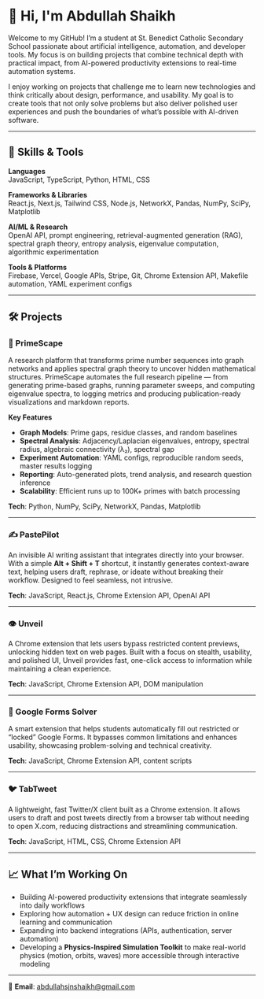 # 👋 Hi, I'm Abdullah Shaikh

Welcome to my GitHub! I’m a student at St. Benedict Catholic Secondary School passionate about artificial intelligence, automation, and developer tools. My focus is on building projects that combine technical depth with practical impact, from AI-powered productivity extensions to real-time automation systems.

I enjoy working on projects that challenge me to learn new technologies and think critically about design, performance, and usability. My goal is to create tools that not only solve problems but also deliver polished user experiences and push the boundaries of what’s possible with AI-driven software.

---

## 🧠 Skills & Tools

**Languages**  
JavaScript, TypeScript, Python, HTML, CSS  

**Frameworks & Libraries**  
React.js, Next.js, Tailwind CSS, Node.js, NetworkX, Pandas, NumPy, SciPy, Matplotlib  

**AI/ML & Research**  
OpenAI API, prompt engineering, retrieval-augmented generation (RAG), spectral graph theory, entropy analysis, eigenvalue computation, algorithmic experimentation  

**Tools & Platforms**  
Firebase, Vercel, Google APIs, Stripe, Git, Chrome Extension API, Makefile automation, YAML experiment configs  

---

## 🛠️ Projects

### 🔢 PrimeScape
A research platform that transforms prime number sequences into graph networks and applies spectral graph theory to uncover hidden mathematical structures. PrimeScape automates the full research pipeline — from generating prime-based graphs, running parameter sweeps, and computing eigenvalue spectra, to logging metrics and producing publication-ready visualizations and markdown reports.  

**Key Features**  
- **Graph Models**: Prime gaps, residue classes, and random baselines  
- **Spectral Analysis**: Adjacency/Laplacian eigenvalues, entropy, spectral radius, algebraic connectivity (λ₂), spectral gap  
- **Experiment Automation**: YAML configs, reproducible random seeds, master results logging  
- **Reporting**: Auto-generated plots, trend analysis, and research question inference  
- **Scalability**: Efficient runs up to 100K+ primes with batch processing  

**Tech**: Python, NumPy, SciPy, NetworkX, Pandas, Matplotlib  

---

### ✍️ PastePilot
An invisible AI writing assistant that integrates directly into your browser. With a simple **Alt + Shift + T** shortcut, it instantly generates context-aware text, helping users draft, rephrase, or ideate without breaking their workflow. Designed to feel seamless, not intrusive.  

**Tech**: JavaScript, React.js, Chrome Extension API, OpenAI API  

---

### 👁️ Unveil
A Chrome extension that lets users bypass restricted content previews, unlocking hidden text on web pages. Built with a focus on stealth, usability, and polished UI, Unveil provides fast, one-click access to information while maintaining a clean experience.  

**Tech**: JavaScript, Chrome Extension API, DOM manipulation  

---

### 📄 Google Forms Solver
A smart extension that helps students automatically fill out restricted or “locked” Google Forms. It bypasses common limitations and enhances usability, showcasing problem-solving and technical creativity.  

**Tech**: JavaScript, Chrome Extension API, content scripts  

---

### 🐦 TabTweet
A lightweight, fast Twitter/X client built as a Chrome extension. It allows users to draft and post tweets directly from a browser tab without needing to open X.com, reducing distractions and streamlining communication.  

**Tech**: JavaScript, HTML, CSS, Chrome Extension API  

---

## 📈 What I’m Working On
- Building AI-powered productivity extensions that integrate seamlessly into daily workflows  
- Exploring how automation + UX design can reduce friction in online learning and communication  
- Expanding into backend integrations (APIs, authentication, server automation)  
- Developing a **Physics-Inspired Simulation Toolkit** to make real-world physics (motion, orbits, waves) more accessible through interactive modeling  

---

📧 **Email**: abdullahsjnshaikh@gmail.com  
